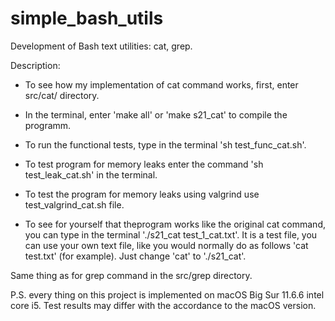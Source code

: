 # simple_bash_utils

Development of Bash text utilities: cat, grep.

Description:
- To see how my implementation of cat command works, first, enter src/cat/ directory.
- In the terminal, enter 'make all' or 'make s21_cat' to compile the programm.
- To run the functional tests, type in the terminal 'sh test_func_cat.sh'.
- To test program for memory leaks enter the command 'sh test_leak_cat.sh' in the terminal.
- To test the program for memory leaks using valgrind use test_valgrind_cat.sh file.

- To see for yourself that theprogram works like the original cat command, you can type in the terminal './s21_cat test_1_cat.txt'. It is a test file, you can use your own text file, like you would normally do as follows 'cat test.txt' (for example). Just change 'cat' to './s21_cat'.

Same thing as for grep command in the src/grep directory.

P.S. every thing on this project is implemented on macOS Big Sur 11.6.6 intel core i5. Test results may differ with the accordance to the macOS version.
